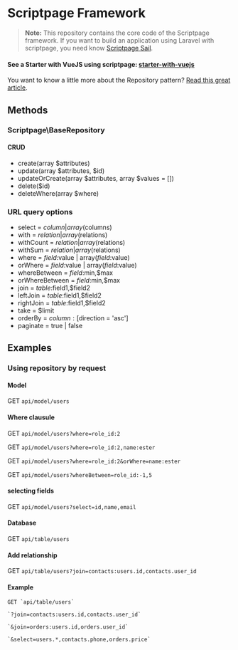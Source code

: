 # Scriptpage Framework

> **Note:** This repository contains the core code of the Scriptpage framework. If you want to build an application using Laravel with scriptpage, you need know [Scriptpage Sail](https://github.com/tuliogoncalves/sail).


#### See a Starter with VueJS using scriptpage: [starter-with-vuejs](https://github.com/tuliogoncalves/starter-with-vuejs) 

You want to know a little more about the Repository pattern? [Read this great article](http://scriptpage.com.br/using-scriptpage-repository).


## Methods

### Scriptpage\BaseRepository

#### CRUD
- create(array $attributes)
- update(array $attributes, $id)
- updateOrCreate(array $attributes, array $values = [])
- delete($id)
- deleteWhere(array $where)

### URL query options
- select = $column | array($columns)
- with = $relation | array($relations)
- withCount = $relation | array($relations)
- withSum = $relation | array($relations)
- where = $field:$value | array($field:$value)
- orWhere = $field:$value | array($field:$value)
- whereBetween = $field:$min,$max
- orWhereBetween = $field:$min,$max
- join = $table:$field1,$field2
- leftJoin = $table:$field1,$field2
- rightJoin = $table:$field1,$field2
- take = $limit
- orderBy = $column:[$direction = 'asc']
- paginate = true | false

## Examples

### Using repository by request

#### Model

GET `api/model/users`

#### Where clausule

GET `api/model/users?where=role_id:2`

GET `api/model/users?where=role_id:2,name:ester`

GET `api/model/users?where=role_id:2&orWhere=name:ester`

GET `api/model/users?whereBetween=role_id:-1,5`

#### selecting fields

GET `api/model/users?select=id,name,email`

#### Database

GET `api/table/users`

#### Add relationship

GET `api/table/users?join=contacts:users.id,contacts.user_id`

#### Example

    GET `api/table/users`

    `?join=contacts:users.id,contacts.user_id`

    `&join=orders:users.id,orders.user_id`

    `&select=users.*,contacts.phone,orders.price`
